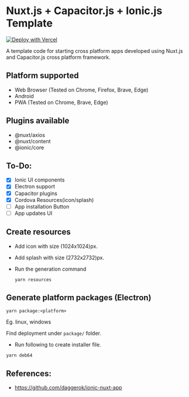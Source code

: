# Nuxt.js + Capacitor.js + Ionic.js Template

[![Deploy with Vercel](https://vercel.com/button)](https://vercel.com/new/git/external?repository-url=https%3A%2F%2Fgithub.com%2FMexsonFernandes%2Fnuxt-capacitor-app)

A template code for starting cross platform apps developed using Nuxt.js and Capacitor.js cross platform framework.

## Platform supported

- Web Browser (Tested on Chrome, Firefox, Brave, Edge)
- Android
- PWA (Tested on Chrome, Brave, Edge)

## Plugins available

- @nuxt/axios
- @nuxt/content
- @ionic/core

## To-Do:

- [x] Ionic UI components
- [x] Electron support
- [x] Capacitor plugins
- [x] Cordova Resources(icon/splash)
- [ ] App installation Button
- [ ] App updates UI

## Create resources

- Add icon with size (1024x1024)px.
- Add splash with size (2732x2732)px.
- Run the generation command

  `yarn resources`

## Generate platform packages (Electron)

`yarn package:<platform>`

Eg. linux, windows

Find deployment under `package/` folder.

- Run following to create installer file.

`yarn deb64`

## References:

- https://github.com/daggerok/ionic-nuxt-app
